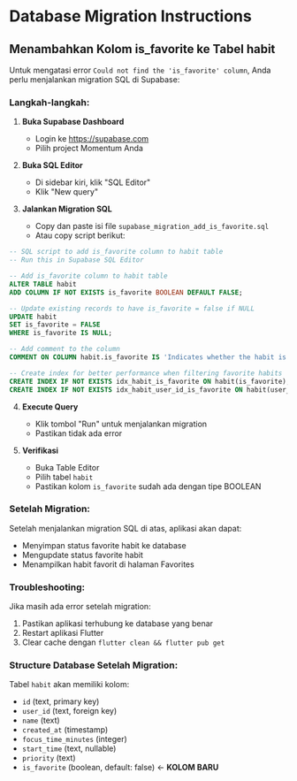 # Database Migration Instructions

## Menambahkan Kolom is_favorite ke Tabel habit

Untuk mengatasi error `Could not find the 'is_favorite' column`, Anda perlu menjalankan migration SQL di Supabase:

### Langkah-langkah:

1. **Buka Supabase Dashboard**

   - Login ke https://supabase.com
   - Pilih project Momentum Anda

2. **Buka SQL Editor**

   - Di sidebar kiri, klik "SQL Editor"
   - Klik "New query"

3. **Jalankan Migration SQL**
   - Copy dan paste isi file `supabase_migration_add_is_favorite.sql`
   - Atau copy script berikut:

```sql
-- SQL script to add is_favorite column to habit table
-- Run this in Supabase SQL Editor

-- Add is_favorite column to habit table
ALTER TABLE habit
ADD COLUMN IF NOT EXISTS is_favorite BOOLEAN DEFAULT FALSE;

-- Update existing records to have is_favorite = false if NULL
UPDATE habit
SET is_favorite = FALSE
WHERE is_favorite IS NULL;

-- Add comment to the column
COMMENT ON COLUMN habit.is_favorite IS 'Indicates whether the habit is marked as favorite by the user';

-- Create index for better performance when filtering favorite habits
CREATE INDEX IF NOT EXISTS idx_habit_is_favorite ON habit(is_favorite);
CREATE INDEX IF NOT EXISTS idx_habit_user_id_is_favorite ON habit(user_id, is_favorite);
```

4. **Execute Query**

   - Klik tombol "Run" untuk menjalankan migration
   - Pastikan tidak ada error

5. **Verifikasi**
   - Buka Table Editor
   - Pilih tabel `habit`
   - Pastikan kolom `is_favorite` sudah ada dengan tipe BOOLEAN

### Setelah Migration:

Setelah menjalankan migration SQL di atas, aplikasi akan dapat:

- Menyimpan status favorite habit ke database
- Mengupdate status favorite habit
- Menampilkan habit favorit di halaman Favorites

### Troubleshooting:

Jika masih ada error setelah migration:

1. Pastikan aplikasi terhubung ke database yang benar
2. Restart aplikasi Flutter
3. Clear cache dengan `flutter clean && flutter pub get`

### Structure Database Setelah Migration:

Tabel `habit` akan memiliki kolom:

- `id` (text, primary key)
- `user_id` (text, foreign key)
- `name` (text)
- `created_at` (timestamp)
- `focus_time_minutes` (integer)
- `start_time` (text, nullable)
- `priority` (text)
- `is_favorite` (boolean, default: false) ← **KOLOM BARU**
